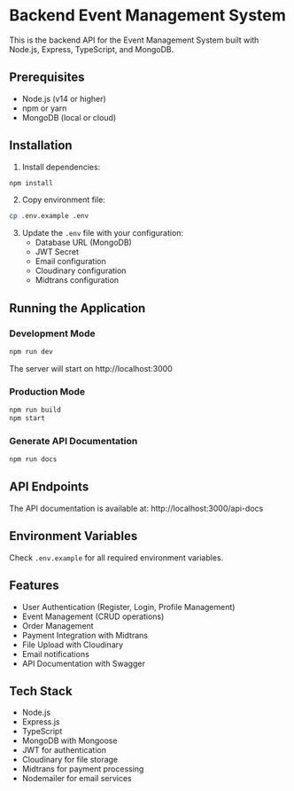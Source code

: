 # Backend Event Management System

This is the backend API for the Event Management System built with Node.js, Express, TypeScript, and MongoDB.

## Prerequisites

- Node.js (v14 or higher)
- npm or yarn
- MongoDB (local or cloud)

## Installation

1. Install dependencies:

```bash
npm install
```

2. Copy environment file:

```bash
cp .env.example .env
```

3. Update the `.env` file with your configuration:
   - Database URL (MongoDB)
   - JWT Secret
   - Email configuration
   - Cloudinary configuration
   - Midtrans configuration

## Running the Application

### Development Mode

```bash
npm run dev
```

The server will start on http://localhost:3000

### Production Mode

```bash
npm run build
npm start
```

### Generate API Documentation

```bash
npm run docs
```

## API Endpoints

The API documentation is available at: http://localhost:3000/api-docs

## Environment Variables

Check `.env.example` for all required environment variables.

## Features

- User Authentication (Register, Login, Profile Management)
- Event Management (CRUD operations)
- Order Management
- Payment Integration with Midtrans
- File Upload with Cloudinary
- Email notifications
- API Documentation with Swagger

## Tech Stack

- Node.js
- Express.js
- TypeScript
- MongoDB with Mongoose
- JWT for authentication
- Cloudinary for file storage
- Midtrans for payment processing
- Nodemailer for email services
